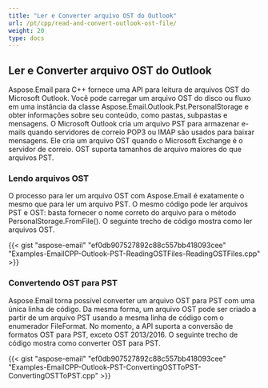 ```yaml
---
title: "Ler e Converter arquivo OST do Outlook"
url: /pt/cpp/read-and-convert-outlook-ost-file/
weight: 20
type: docs
---
```


## **Ler e Converter arquivo OST do Outlook**
Aspose.Email para C++ fornece uma API para leitura de arquivos OST do Microsoft Outlook. Você pode carregar um arquivo OST do disco ou fluxo em uma instância da classe Aspose.Email.Outlook.Pst.PersonalStorage e obter informações sobre seu conteúdo, como pastas, subpastas e mensagens. O Microsoft Outlook cria um arquivo PST para armazenar e-mails quando servidores de correio POP3 ou IMAP são usados para baixar mensagens. Ele cria um arquivo OST quando o Microsoft Exchange é o servidor de correio. OST suporta tamanhos de arquivo maiores do que arquivos PST.
### **Lendo arquivos OST**
O processo para ler um arquivo OST com Aspose.Email é exatamente o mesmo que para ler um arquivo PST. O mesmo código pode ler arquivos PST e OST: basta fornecer o nome correto do arquivo para o método PersonalStorage.FromFile(). O seguinte trecho de código mostra como ler arquivos OST.



{{< gist "aspose-email" "ef0db907527892c88c557bb418093cee" "Examples-EmailCPP-Outlook-PST-ReadingOSTFiles-ReadingOSTFiles.cpp" >}}
### **Convertendo OST para PST**
Aspose.Email torna possível converter um arquivo OST para PST com uma única linha de código. Da mesma forma, um arquivo OST pode ser criado a partir de um arquivo PST usando a mesma linha de código com o enumerador FileFormat. No momento, a API suporta a conversão de formatos OST para PST, exceto OST 2013/2016. O seguinte trecho de código mostra como converter OST para PST.



{{< gist "aspose-email" "ef0db907527892c88c557bb418093cee" "Examples-EmailCPP-Outlook-PST-ConvertingOSTToPST-ConvertingOSTToPST.cpp" >}}
